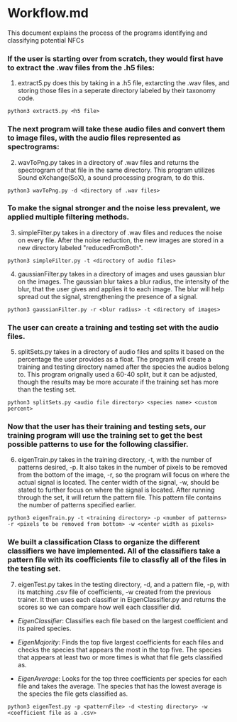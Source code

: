 # Workflow.md 
This document explains the process of the programs identifying and classifying potential NFCs


### If the user is starting over from scratch, they would first have to extract the .wav files from the .h5 files:

1. extract5.py does this by taking in a .h5 file, extarcting the .wav files, and storing those files in a seperate directory labeled by their taxonomy code.

`python3 extract5.py <h5 file>`




### The next program will take these audio files and convert them to image files, with the audio files represented as spectrograms:

2. wavToPng.py takes in a directory of .wav files and returns the spectrogram of that file in the same directory. This program utilizes Sound eXchange(SoX), a sound processing program, to do this.

`python3 wavToPng.py -d <directory of .wav files>`




### To make the signal stronger and the noise less prevalent, we applied multiple filtering methods.

3. simpleFilter.py takes in a directory of .wav files and reduces the noise on every file. After the noise reduction, the new images are stored in a new directory labeled "reducedFromBoth".

`python3 simpleFilter.py -t <directory of audio files>`


4. gaussianFilter.py takes in a directory of images and uses gaussian blur on the images. The gaussian blur takes a blur radius, the intensity of the blur, that the user gives and applies it to each image. The blur will help spread out the signal, strengthening the presence of a signal.

`python3 gaussianFilter.py -r <blur radius> -t <directory of images>`




### The user can create a training and testing set with the audio files. 

5. splitSets.py takes in a directory of audio files and splits it based on the percentage the user provides as a float. The program will create a training and testing directory named after the species the audios belong to. This program orignally used a 60-40 split, but it can be adjusted, though the results may be more accurate if the training set has more than the testing set. 

`python3 splitSets.py <audio file directory> <species name> <custom percent>`




### Now that the user has their training and testing sets, our training program will use the training set to get the best possible patterns to use for the following classifier.

6. eigenTrain.py takes in the training directory, -t, with the number of patterns desired, -p. It also takes in the number of pixels to be removed from the bottom of the image, -r, so the program will focus on where the actual signal is located. The center width of the signal, -w, should be stated to further focus on where the signal is located. After running through the set, it will return the pattern file. This pattern file contains the number of patterns specified earlier.  

`python3 eigenTrain.py -t <training directory> -p <number of patterns> -r <pixels to be removed from bottom> -w <center width as pixels>`




### We built a classification Class to organize the different classifiers we have implemented. All of the classifiers take a pattern file with its coefficients file to classfiy all of the files in the testing set.

7. eigenTest.py takes in the testing directory, -d, and a pattern file, -p, with its matching .csv file of coefficients, -w created from the previous trainer. It then uses each classifier in EigenClassifier.py and returns the scores so we can compare how well each classifier did.

- *EigenClassifier*: Classifies each file based on the largest coefficient and its paired species.  

- *EigenMajority*: Finds the top five largest coefficients for each files and checks the species that appears the most in the top five. The species that appears at least two or more times is what that file gets classified as. 

- *EigenAverage*: Looks for the top three coefficients per species for each file and takes the average. The species that has the lowest average is the species the file gets classified as. 

`python3 eigenTest.py -p <patternFile> -d <testing directory> -w <coefficient file as a .csv>`




